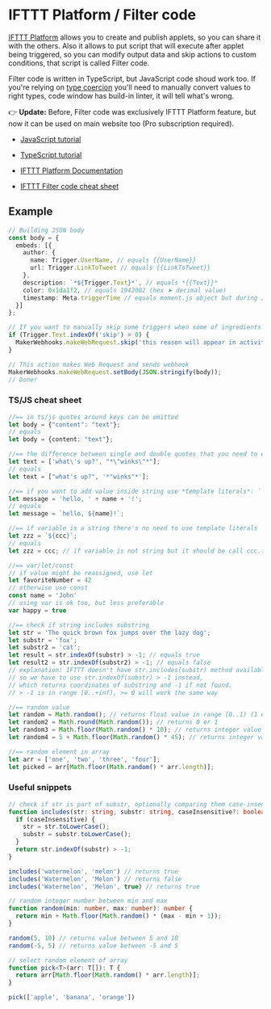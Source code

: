 # IFTTT Platform / Filter code

[IFTTT Platform](https://platform.ifttt.com/) allows you to create and publish applets, so you can share it with the others. Also it allows to put script that will execute after applet being triggered, so you can modify output data and skip actions to custom conditions, that script is called Filter code.

Filter code is written in TypeScript, but JavaScript code shoud work too. If you're relying on [type coercion](https://developer.mozilla.org/docs/Glossary/Type_coercion) you'll need to manually convert values to right types, code window has build-in linter, it will tell what's wrong.

👉 **Update:** Before, Filter code was exclusively IFTTT Platform feature, but now it can be used on main website too (Pro subscription required).

* [JavaScript tutorial](https://learnxinyminutes.com/docs/javascript/)
* [TypeScript tutorial](https://learnxinyminutes.com/docs/typescript/)

* [IFTTT Platform Documentation](https://platform.ifttt.com/docs/applets)
* [IFTTT Filter code cheat sheet](https://ifttt.com/explore/filter-code-cheat-sheet)

## Example

```ts
// Building JSON body
const body = {
  embeds: [{
    author: {
      name: Trigger.UserName, // equals {{UserName}}
      url: Trigger.LinkToTweet // equals {{LinkToTweet}}
    },
    description: `*${Trigger.Text}*`, // equals *{{Text}}*
    color: 0x1da1f2, // equals 1942002 (hex ➤ decimal value)
    timestamp: Meta.triggerTime // equals moment.js object but during JSON encoding will be turned to YYYY-MM-DDThh:mm:ss.msZ (discord compatible timestamp)
  }]
};

// If you want to manually skip some triggers when some of ingredients match/not match something or allow to run only at certain time you can do this:
if (Trigger.Text.indexOf('skip') > 0) {
  MakerWebhooks.makeWebRequest.skip('this reason will appear in activity logs!');
}

// This action makes Web Request and sends webhook
MakerWebhooks.makeWebRequest.setBody(JSON.stringify(body));
// Done!
```

### TS/JS cheat sheet

```ts
//== in ts/js quotes around keys can be omitted
let body = {"content": "text"};
// equals
let body = {content: "text"};

//== the difference between single and double quotes that you need to escape it between them own
let text = ['what\'s up?', "*\"winks\"*"];
// equals
let text = ["what's up?", '*"winks"*'];

//== if you want to add value inside string use *template literals*: ` ` with ${}
let message = 'hello, ' + name + '!';
// equals
let message = `hello, ${name}!`;

//== if variable is a string there's no need to use template literals
let zzz = `${ccc}`;
// equals
let zzz = ccc; // if variable is not string but it should be call ccc.toString() on it!

//== var/let/const
// if value might be reassigned, use let
let favoriteNumber = 42
// otherwise use const
const name = 'John'
// using var is ok too, but less preferable
var happy = true

//== check if string includes substring
let str = 'The quick brown fox jumps over the lazy dog';
let substr = 'fox';
let substr2 = 'cat';
let result = str.indexOf(substr) > -1; // equals true
let result2 = str.indexOf(substr2) > -1; // equals false
// explanation: IFTTT doesn't have str.includes(substr) method available
// so we have to use str.indexOf(substr) > -1 instead,
// which returns coordinates of substring and -1 if not found.
// > -1 is in range [0..+inf), >= 0 will work the same way

//== random value
let random = Math.random(); // returns float value in range [0..1) (1 excluded)
let random2 = Math.round(Math.random()); // returns 0 or 1
let random3 = Math.floor(Math.random() * 10); // returns integer value in range [0..9] (10 excluded)
let random4 = 5 + Math.floor(Math.random() * 45); // returns integer value in range [5..49] (50 excluded)

//== random element in array
let arr = ['one', 'two', 'three', 'four'];
let picked = arr[Math.floor(Math.random() * arr.length)];
```

### Useful snippets

```ts
// check if str is part of substr, optionally comparing them case-insensitively
function includes(str: string, substr: string, caseInsensitive?: boolean): boolean {
  if (caseInsensitive) {
    str = str.toLowerCase();
    substr = substr.toLowerCase();
  }
  return str.indexOf(substr) > -1;
}

includes('watermelon', 'melon') // returns true
includes('Watermelon', 'Melon') // returns false
includes('Watermelon', 'Melon', true) // returns true

// random integer number between min and max
function random(min: number, max: number): number {
  return min + Math.floor(Math.random() * (max - min + 1));
}

random(5, 10) // returns value between 5 and 10
random(-5, 5) // returns value between -5 and 5

// select random element of array
function pick<T>(arr: T[]): T {
  return arr[Math.floor(Math.random() * arr.length)];
}

pick(['apple', 'banana', 'orange'])
```
